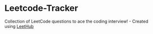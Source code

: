 # Leetcode-Tracker
Collection of LeetCode questions to ace the coding interview! - Created using [LeetHub](https://github.com/QasimWani/LeetHub)
